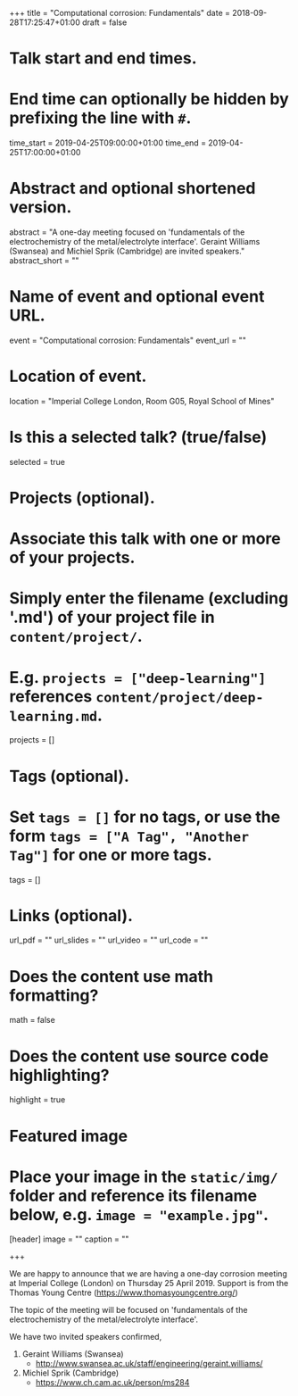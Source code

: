 +++
title = "Computational corrosion: Fundamentals"
date = 2018-09-28T17:25:47+01:00
draft = false

# Talk start and end times.
#   End time can optionally be hidden by prefixing the line with `#`.
time_start = 2019-04-25T09:00:00+01:00
time_end = 2019-04-25T17:00:00+01:00

# Abstract and optional shortened version.
abstract = "A one-day meeting focused on 'fundamentals of the electrochemistry of the metal/electrolyte interface'. Geraint Williams (Swansea) and Michiel Sprik (Cambridge) are invited speakers."
abstract_short = ""

# Name of event and optional event URL.
event = "Computational corrosion: Fundamentals"
event_url = ""

# Location of event.
location = "Imperial College London, Room G05, Royal School of Mines"

# Is this a selected talk? (true/false)
selected = true

# Projects (optional).
#   Associate this talk with one or more of your projects.
#   Simply enter the filename (excluding '.md') of your project file in `content/project/`.
#   E.g. `projects = ["deep-learning"]` references `content/project/deep-learning.md`.
projects = []

# Tags (optional).
#   Set `tags = []` for no tags, or use the form `tags = ["A Tag", "Another Tag"]` for one or more tags.
tags = []

# Links (optional).
url_pdf = ""
url_slides = ""
url_video = ""
url_code = ""

# Does the content use math formatting?
math = false

# Does the content use source code highlighting?
highlight = true

# Featured image
# Place your image in the `static/img/` folder and reference its filename below, e.g. `image = "example.jpg"`.
[header]
image = ""
caption = ""

+++

We are happy to announce that we are having a one-day corrosion meeting
at Imperial College (London) on Thursday 25 April 2019. 
Support is from the Thomas Young Centre (https://www.thomasyoungcentre.org/)

The topic of the meeting will be focused on 'fundamentals of the
electrochemistry of the metal/electrolyte interface'. 

We have two invited speakers confirmed, 

1. Geraint Williams (Swansea)
   * http://www.swansea.ac.uk/staff/engineering/geraint.williams/
2. Michiel Sprik (Cambridge)
   * https://www.ch.cam.ac.uk/person/ms284


